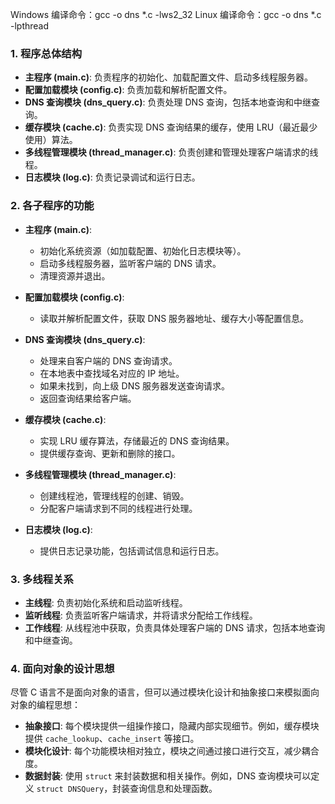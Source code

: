 Windows 编译命令：gcc -o dns *.c -lws2_32
Linux 编译命令：gcc -o dns *.c -lpthread
### 1. 程序总体结构

- **主程序 (main.c)**: 负责程序的初始化、加载配置文件、启动多线程服务器。
- **配置加载模块 (config.c)**: 负责加载和解析配置文件。
- **DNS 查询模块 (dns_query.c)**: 负责处理 DNS 查询，包括本地查询和中继查询。
- **缓存模块 (cache.c)**: 负责实现 DNS 查询结果的缓存，使用 LRU（最近最少使用）算法。
- **多线程管理模块 (thread_manager.c)**: 负责创建和管理处理客户端请求的线程。
- **日志模块 (log.c)**: 负责记录调试和运行日志。

### 2. 各子程序的功能

- **主程序 (main.c)**:
  - 初始化系统资源（如加载配置、初始化日志模块等）。
  - 启动多线程服务器，监听客户端的 DNS 请求。
  - 清理资源并退出。

- **配置加载模块 (config.c)**:
  - 读取并解析配置文件，获取 DNS 服务器地址、缓存大小等配置信息。

- **DNS 查询模块 (dns_query.c)**:
  - 处理来自客户端的 DNS 查询请求。
  - 在本地表中查找域名对应的 IP 地址。
  - 如果未找到，向上级 DNS 服务器发送查询请求。
  - 返回查询结果给客户端。

- **缓存模块 (cache.c)**:
  - 实现 LRU 缓存算法，存储最近的 DNS 查询结果。
  - 提供缓存查询、更新和删除的接口。

- **多线程管理模块 (thread_manager.c)**:
  - 创建线程池，管理线程的创建、销毁。
  - 分配客户端请求到不同的线程进行处理。

- **日志模块 (log.c)**:
  - 提供日志记录功能，包括调试信息和运行日志。

### 3. 多线程关系

- **主线程**: 负责初始化系统和启动监听线程。
- **监听线程**: 负责监听客户端请求，并将请求分配给工作线程。
- **工作线程**: 从线程池中获取，负责具体处理客户端的 DNS 请求，包括本地查询和中继查询。

### 4. 面向对象的设计思想

尽管 C 语言不是面向对象的语言，但可以通过模块化设计和抽象接口来模拟面向对象的编程思想：

- **抽象接口**: 每个模块提供一组操作接口，隐藏内部实现细节。例如，缓存模块提供 `cache_lookup`、`cache_insert` 等接口。
- **模块化设计**: 每个功能模块相对独立，模块之间通过接口进行交互，减少耦合度。
- **数据封装**: 使用 `struct` 来封装数据和相关操作。例如，DNS 查询模块可以定义 `struct DNSQuery`，封装查询信息和处理函数。

